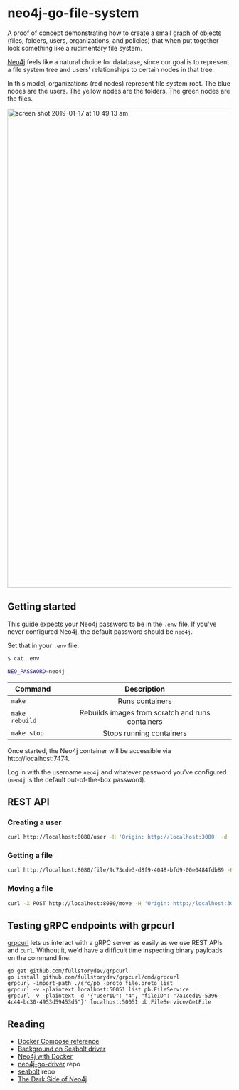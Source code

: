 # neo4j-go-file-system

A proof of concept demonstrating how to create
a small graph of objects (files, folders, users, organizations, and policies)
that when put together look something like a rudimentary file system.

[Neo4j](https://neo4j.com/) feels like a natural choice for database, 
since our goal is to represent a file system tree and users' relationships to certain nodes in that tree.

In this model, organizations (red nodes) represent file system root.
The blue nodes are the users.
The yellow nodes are the folders.
The green nodes are the files.

<img width="1075" alt="screen shot 2019-01-17 at 10 49 13 am" src="https://user-images.githubusercontent.com/5129994/51330465-936d7300-1a45-11e9-9ca9-c1c484503fb6.png">

## Getting started
This guide expects your Neo4j password to be in the `.env` file.
If you've never configured Neo4j, the default password should be `neo4j`.

Set that in your `.env` file:
```bash
$ cat .env

NEO_PASSWORD=neo4j
```

| Command        | Description                                      |
| -------------- |:------------------------------------------------:|
| `make`         | Runs containers                                  |
| `make rebuild` | Rebuilds images from scratch and runs containers |
| `make stop`    | Stops running containers                         |

Once started, the Neo4j container will be accessible via http://localhost:7474.

Log in with the username `neo4j` and whatever password you've configured (`neo4j` is the default out-of-the-box password).

## REST API
### Creating a user
```bash
curl http://localhost:8080/user -H 'Origin: http://localhost:3000' -d '{"resourceID": 22, "emailAddress": "kevin.chen22@irisvr.com",  "fullName": "Kevin Chen22"}'
```

### Getting a file
```bash
curl http://localhost:8080/file/9c73cde3-d8f9-4048-bfd9-00e0484fdb89 -H 'Origin: http://localhost:3000'
```

### Moving a file
```bash
curl -X POST http://localhost:8080/move -H 'Origin: http://localhost:3000' -d '{"sourceID": "7a1ced19-5396-4c44-bc30-4953d59453d5", "destinationID": "0871b5af-4954-4d21-9e1f-3781e269374a", "newName": "cloud-auth-moved"}'
```

## Testing gRPC endpoints with grpcurl
[grpcurl](https://github.com/fullstorydev/grpcurl) lets us interact with a gRPC server as easily as we use REST APIs and `curl`.
Without it, we'd have a difficult time inspecting binary payloads on the command line.
```
go get github.com/fullstorydev/grpcurl
go install github.com/fullstorydev/grpcurl/cmd/grpcurl
grpcurl -import-path ./src/pb -proto file.proto list
grpcurl -v -plaintext localhost:50051 list pb.FileService
grpcurl -v -plaintext -d '{"userID": "4", "fileID": "7a1ced19-5396-4c44-bc30-4953d59453d5"}' localhost:50051 pb.FileService/GetFile
```

## Reading
- [Docker Compose reference](https://docs.docker.com/compose/compose-file/)
- [Background on Seabolt driver](https://medium.com/neo4j/neo4j-go-driver-is-out-fbb4ba5b3a30)
- [Neo4j with Docker](https://neo4j.com/developer/docker/)
- [neo4j-go-driver](https://github.com/neo4j/neo4j-go-driver) repo
- [seabolt](https://github.com/neo4j-drivers/seabolt) repo
- [The Dark Side of Neo4j](https://neo4j.com/blog/dark-side-neo4j-worst-practices/)
